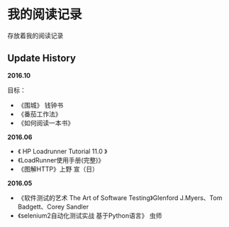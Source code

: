 # 我的阅读记录

存放着我的阅读记录

## Update History

**2016.10**

目标：

- 《围城》 钱钟书
- 《番茄工作法》
- 《如何阅读一本书》

**2016.06**

- 《 HP Loadrunner Tutorial 11.0 》
- 《LoadRunner使用手册(完整)》
- 《图解HTTP》上野 宣（日）


**2016.05**

- 《软件测试的艺术 The Art of Software Testing》Glenford J.Myers、Tom Badgett、Corey Sandler
- 《selenium2自动化测试实战 基于Python语言》 虫师

